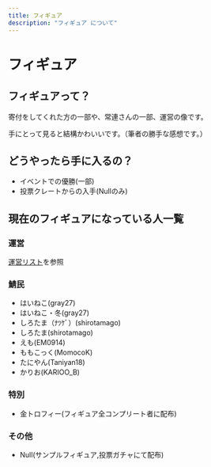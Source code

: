```yaml
---
title: フィギュア
description: "フィギュア について"
---
```


# フィギュア

## フィギュアって？

寄付をしてくれた方の一部や、常連さんの一部、運営の像です。

手にとって見ると結構かわいいです。（筆者の勝手な感想です。）

## どうやったら手に入るの？

- イベントでの優勝(一部)
- 投票クレートからの入手(Nullのみ)

## 現在のフィギュアになっている人一覧

### 運営

[運営リスト](/admins/)を参照

### 鯖民

- はいねこ(gray27)
- はいねこ・冬(gray27)
- しろたま（ﾅﾂｹﾞ）(shirotamago)
- しろたま(shirotamago)
- えも(EM0914)
- ももこっく(MomocoK)
- たにやん(Taniyan18)
- かりお(KARIOO_B)

### 特別

- 金トロフィー(フィギュア全コンプリート者に配布)

### その他

- Null(サンプルフィギュア,投票ガチャにて配布)
